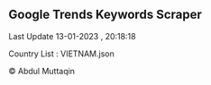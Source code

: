 

## Google Trends Keywords Scraper 
 
Last Update 13-01-2023 , 20:18:18

Country List :
VIETNAM.json



© Abdul Muttaqin 
